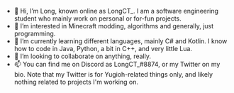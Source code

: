 - 👋 Hi, I’m Long, known online as LongCT_. I am a software engineering student who mainly work on personal or for-fun projects.
- 👀 I’m interested in Minecraft modding, algorithms and generally, just programming.
- 🌱 I’m currently learning different languages, mainly C# and Kotlin. I know how to code in Java, Python, a bit in C++, and very little Lua.
- 💞️ I’m looking to collaborate on anything, really.
- 📫 You can find me on Discord as LongCT_#8874, or my Twitter on my bio. Note that my Twitter is for Yugioh-related things only, and likely nothing related to projects I'm working on.

<!---
LongCTygo/LongCTygo is a ✨ special ✨ repository because its `README.md` (this file) appears on your GitHub profile.
You can click the Preview link to take a look at your changes.
--->
